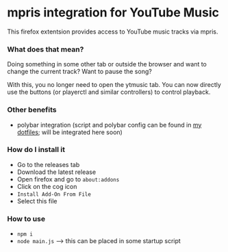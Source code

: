 # mpris integration for YouTube Music

This firefox extentsion provides access to YouTube music tracks via mpris.

### What does that mean?
Doing something in some other tab or outside the browser and want to change the current track? Want to pause the song?

With this, you no longer need to open the ytmusic tab. You can now directly use the buttons (or playerctl and similar controllers) to control playback.

### Other benefits
 - polybar integration (script and polybar config can be found in [my dotfiles](https://github.com/yoogottamk/dotfiles); will be integrated here soon)

### How do I install it
 - Go to the releases tab
 - Download the latest release
 - Open firefox and go to `about:addons`
 - Click on the cog icon
 - `Install Add-On From File`
 - Select this file

### How to use
 - `npm i`
 - `node main.js` --> this can be placed in some startup script
